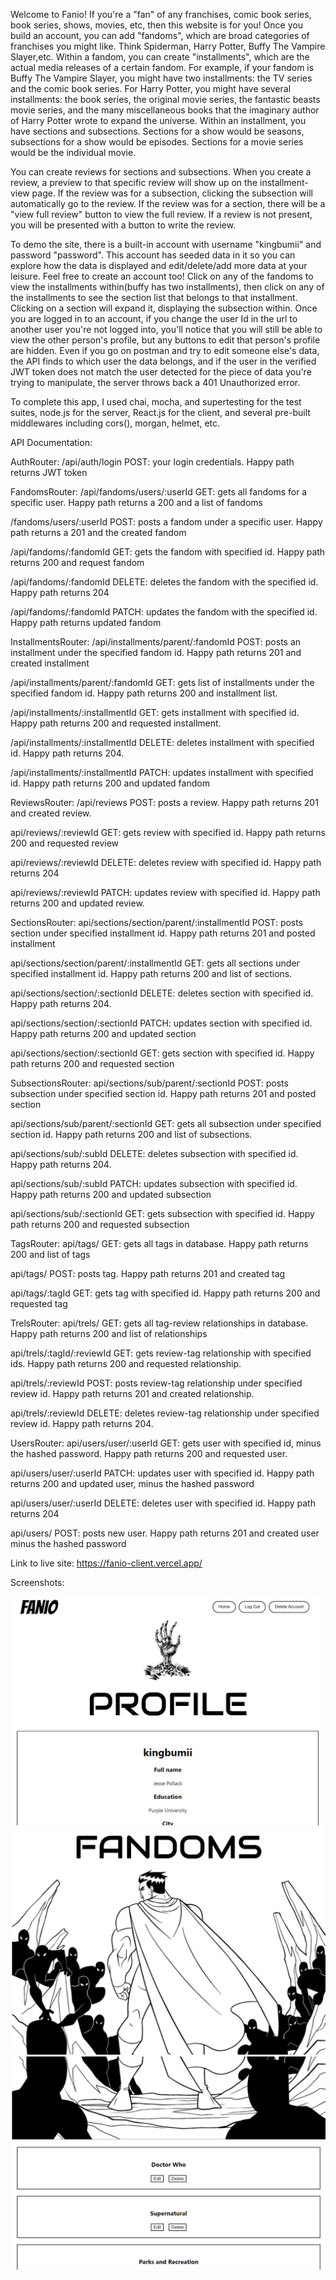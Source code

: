 Welcome to Fanio! If you're a "fan" of any franchises, comic book series, book series, shows, movies, etc, then this website is for you! Once you build an account, you can add "fandoms", which are broad categories of franchises you might like. Think Spiderman, Harry Potter, Buffy The Vampire Slayer,etc. Within a fandom, you can create "installments", which are the actual media releases of a certain fandom. For example, if your fandom is Buffy The Vampire Slayer, you might have two installments: the TV series and the comic book series. For Harry Potter, you might have several installments: the book series, the original movie series, the fantastic beasts movie series, and the many miscellaneous books that the imaginary author of Harry Potter wrote to expand the universe. Within an installment, you have sections and subsections. Sections for a show would be seasons, subsections for a show would be episodes. Sections for a movie series would be the individual movie. 

You can create reviews for sections and subsections. When you create a review, a preview to that specific review will show up on the installment-view page. If the review was for a subsection, clicking the subsection will automatically go to the review. If the review was for a section, there will be a "view full review" button to view the full review. If a review is not present, you will be presented with a button to write the review. 

To demo the site, there is a built-in account with username "kingbumii" and password "password". This account has seeded data in it so you can explore how the data is displayed and edit/delete/add more data at your leisure. Feel free to create an account too! Click on any of the fandoms to view the installments within(buffy has two installments), then click on any of the installments to see the section list that belongs to that installment. Clicking on a section will expand it, displaying the subsection within. Once you are logged in to an account, if you change the user Id in the url to another user you're not logged into, you'll notice that you will still be able to view the other person's profile, but any buttons to edit that person's profile are hidden. Even if you go on postman and try to edit someone else's data, the API finds to which user the data belongs, and if the user in the verified JWT token does not match the user detected for the piece of data you're trying to manipulate, the server throws back a 401 Unauthorized error. 

To complete this app, I used chai, mocha, and supertesting for the test suites, node.js for the server, React.js for the client, and several pre-built middlewares including cors(), morgan, helmet, etc. 

API Documentation: 

AuthRouter:
  /api/auth/login POST: your login credentials. Happy path returns JWT token

FandomsRouter: 
  /api/fandoms/users/:userId GET: gets all fandoms for a specific user. Happy path returns a 200 and a list of fandoms

  /fandoms/users/:userId POST: posts a fandom under a specific user. Happy path returns a 201 and the created fandom

/api/fandoms/:fandomId GET: gets the fandom with specified id. Happy path returns 200 and request fandom

/api/fandoms/:fandomId DELETE: deletes the fandom with the specified id. Happy path returns 204

/api/fandoms/:fandomId PATCH: updates the fandom with the specified id. Happy path returns updated fandom


InstallmentsRouter:
/api/installments/parent/:fandomId POST: posts an installment under the specified fandom id. Happy path returns 201 and created installment

/api/installments/parent/:fandomId GET: gets list of installments under the specified fandom id. Happy path returns 200 and installment list. 

/api/installments/:installmentId GET: gets installment with specified id. Happy path returns 200 and requested installment. 

/api/installments/:installmentId DELETE: deletes installment with specified id. Happy path returns 204. 

/api/installments/:installmentId PATCH: updates installment with specified id. Happy path returns 200 and updated fandom

ReviewsRouter:
/api/reviews POST: posts a review. Happy path returns 201 and created review. 

api/reviews/:reviewId GET: gets review with specified id. Happy path returns 200 and requested review

api/reviews/:reviewId DELETE: deletes review with specified id. Happy path returns 204

api/reviews/:reviewId PATCH: updates review with specified id. Happy path returns 200 and updated review. 

SectionsRouter:
api/sections/section/parent/:installmentId POST: posts section under specified installment id. Happy path returns 201 and posted installment 

api/sections/section/parent/:installmentId GET: gets all sections under specified installment id. Happy path returns 200 and list of sections. 

api/sections/section/:sectionId DELETE: deletes section with specified id. Happy path returns 204. 

api/sections/section/:sectionId PATCH: updates section with specified id. Happy path returns 200 and updated section

api/sections/section/:sectionId GET: gets section with specified id. Happy path returns 200 and requested section

SubsectionsRouter:
api/sections/sub/parent/:sectionId POST: posts subsection under specified section id. Happy path returns 201 and posted section

api/sections/sub/parent/:sectionId GET: gets all subsection under specified section id. Happy path returns 200 and list of subsections. 

api/sections/sub/:subId DELETE: deletes subsection with specified id. Happy path returns 204. 

api/sections/sub/:subId PATCH: updates subsection with specified id. Happy path returns 200 and updated subsection

api/sections/sub/:sectionId GET: gets subsection with specified id. Happy path returns 200 and requested subsection

TagsRouter:
api/tags/ GET: gets all tags in database. Happy path returns 200 and list of tags

api/tags/ POST: posts tag. Happy path returns 201 and created tag

api/tags/:tagId GET: gets tag with specified id. Happy path returns 200 and requested tag

TrelsRouter:
api/trels/ GET: gets all tag-review relationships in database. Happy path returns 200 and list of relationships

api/trels/:tagId/:reviewId GET: gets review-tag relationship with specified ids. Happy path returns 200 and requested relationship. 

api/trels/:reviewId POST: posts review-tag relationship under specified review id. Happy path returns 201 and created relationship. 

api/trels/:reviewId DELETE: deletes review-tag relationship under specified review id. Happy path returns 204. 

UsersRouter:
api/users/user/:userId GET: gets user with specified id, minus the hashed password. Happy path returns 200 and requested user. 

api/users/user/:userId PATCH: updates user with specified id. Happy path returns 200 and updated user, minus the hashed password

api/users/user/:userId DELETE: deletes user with specified id. Happy path returns 204

api/users/ POST: posts new user. Happy path returns 201 and created user minus the hashed password

Link to live site: https://fanio-client.vercel.app/

Screenshots: 

![alt text](public/ss1.PNG)
![alt text](public/ss2.PNG)
![alt text](public/ss3.PNG)
